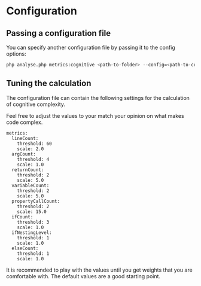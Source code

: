# Configuration

## Passing a configuration file

You can specify another configuration file by passing it to the config options:

```bash
php analyse.php metrics:cognitive <path-to-folder> --config=<path-to-config-file>
```

## Tuning the calculation

The configuration file can contain the following settings for the calculation of cognitive complexity.

Feel free to adjust the values to your match your opinion on what makes code complex.

```
metrics:
  lineCount:
    threshold: 60
    scale: 2.0
  argCount:
    threshold: 4
    scale: 1.0
  returnCount:
    threshold: 2
    scale: 5.0
  variableCount:
    threshold: 2
    scale: 5.0
  propertyCallCount:
    threshold: 2
    scale: 15.0
  ifCount:
    threshold: 3
    scale: 1.0
  ifNestingLevel:
    threshold: 1
    scale: 1.0
  elseCount:
    threshold: 1
    scale: 1.0
```

It is recommended to play with the values until you get weights that you are comfortable with. The default values are a good starting point.

